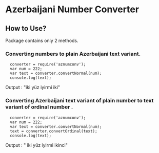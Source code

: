 # Azerbaijani Number Converter

## How to Use?

Package contains only 2 methods.

### Converting numbers to plain Azerbaijani text variant.

```
  converter = require('aznumconv');
  var num = 222;
  var text = converter.convertNormal(num);
  console.log(text);

```

Output : "iki yüz iyirmi iki"


### Converting  Azerbaijani text variant of plain number to  text variant of ordinal number .
```
  converter = require('aznumconv');
  var num = 222;
  var text = converter.convertNormal(num);
  text = converter.convertOrdinal(text);
  console.log(text);

```

Output : " iki yüz iyirmi ikinci"

